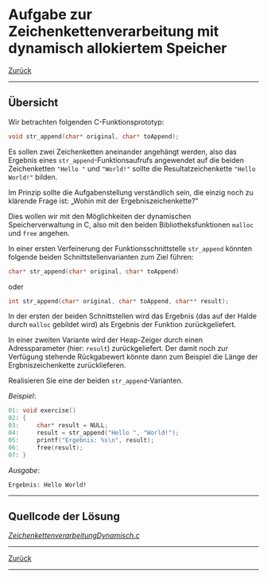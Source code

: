 # Aufgabe zur Zeichenkettenverarbeitung mit dynamisch allokiertem Speicher

[Zurück](./../Exercises.md)

---

## Übersicht

Wir betrachten folgenden C-Funktionsprototyp:


```c
void str_append(char* original, char* toAppend);
```

Es sollen zwei Zeichenketten aneinander angehängt werden,
also das Ergebnis eines `str_append`-Funktionsaufrufs angewendet auf die beiden 
Zeichenketten `"Hello "` und `"World!"` sollte die Resultatzeichenkette
 `"Hello World!"` bilden.

Im Prinzip sollte die Aufgabenstellung verständlich sein,
die einzig noch zu klärende Frage ist: &bdquo;Wohin mit der Ergebniszeichenkette?&rdquo;

Dies wollen wir mit den Möglichkeiten der dynamischen Speicherverwaltung in C,
also mit den beiden Bibliotheksfunktionen `malloc` und `free` angehen.

In einer ersten Verfeinerung der Funktionsschnittstelle `str_append`
könnten folgende beiden Schnittstellenvarianten zum Ziel führen:


```c
char* str_append(char* original, char* toAppend)
```

oder


```c
int str_append(char* original, char* toAppend, char** result);
```

In der ersten der beiden Schnittstellen wird das Ergebnis
(das auf der Halde durch `malloc` gebildet wird)
als Ergebnis der Funktion zurückgeliefert.

In einer zweiten Variante wird der Heap-Zeiger durch einen Adressparameter (hier: `result`)
zurückgeliefert. Der damit noch zur Verfügung stehende Rückgabewert
könnte dann zum Beispiel die Länge der Ergbniszeichenkette zurücklieferen.

Realisieren Sie eine der beiden `str_append`-Varianten.

*Beispiel*:


```c
01: void exercise()
02: {
03: 	char* result = NULL;
04: 	result = str_append("Hello ", "World!");
05: 	printf("Ergebnis: %s\n", result);
06: 	free(result);
07: }
```

*Ausgabe*:


```
Ergebnis: Hello World!
```

---

## Quellcode der Lösung

[*ZeichenkettenverarbeitungDynamisch.c*](./ZeichenkettenverarbeitungDynamisch.c)

---

[Zurück](./../Exercises.md)

---
